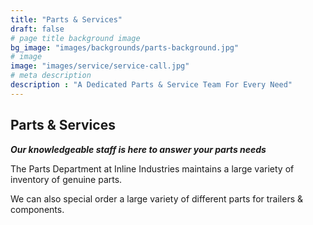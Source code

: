 ```yaml
---
title: "Parts & Services"
draft: false
# page title background image
bg_image: "images/backgrounds/parts-background.jpg"
# image
image: "images/service/service-call.jpg"
# meta description
description : "A Dedicated Parts & Service Team For Every Need"
---
```


## Parts & Services

**_Our knowledgeable staff is here to answer your parts needs_**

The Parts Department at Inline Industries maintains a large variety of inventory of genuine parts.

We can also special order a large variety of different parts for trailers & components.
